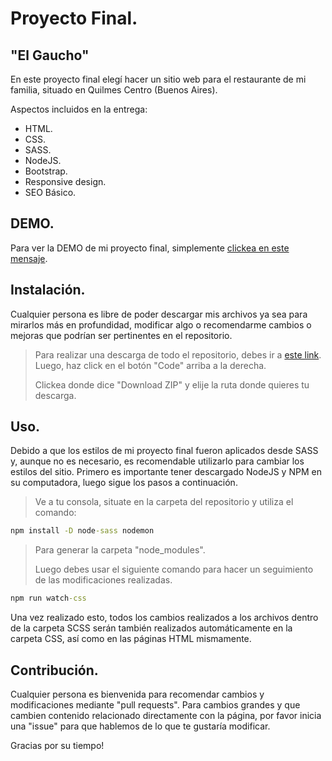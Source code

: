 # Proyecto Final.
## "El Gaucho"

En este proyecto final elegí hacer un sitio web para el restaurante de mi familia, situado en Quilmes Centro (Buenos Aires).

Aspectos incluidos en la entrega:
- HTML.
- CSS.
- SASS.
- NodeJS.
- Bootstrap.
- Responsive design.
- SEO Básico.

## DEMO.

Para ver la DEMO de mi proyecto final, simplemente [clickea en este mensaje](https://joagcoder.github.io/ElGaucho/).

## Instalación.

Cualquier persona es libre de poder descargar mis archivos ya sea para mirarlos más en profundidad, modificar algo o recomendarme cambios o mejoras que podrían ser pertinentes en el repositorio.
> Para realizar una descarga de todo el repositorio, debes ir a [este link](https://github.com/JoagCoder/ElGaucho). Luego, haz click en el botón "Code" arriba a la derecha.
>
> Clickea donde dice "Download ZIP" y elije la ruta donde quieres tu descarga.

## Uso.

Debido a que los estilos de mi proyecto final fueron aplicados desde SASS y, aunque no es necesario, es recomendable utilizarlo para cambiar los estilos del sitio. Primero es importante tener descargado NodeJS y NPM en su computadora, luego sigue los pasos a continuación.
> Ve a tu consola, situate en la carpeta del repositorio y utiliza el comando:
```cmd
npm install -D node-sass nodemon
```
> Para generar la carpeta "node_modules".
>
> Luego debes usar el siguiente comando para hacer un seguimiento de las modificaciones realizadas.
```cmd
npm run watch-css
```
Una vez realizado esto, todos los cambios realizados a los archivos dentro de la carpeta SCSS serán también realizados automáticamente en la carpeta CSS, así como en las páginas HTML mismamente.

## Contribución.

Cualquier persona es bienvenida para recomendar cambios y modificaciones mediante "pull requests". Para cambios grandes y que cambien contenido relacionado directamente con la página, por favor inicia una "issue" para que hablemos de lo que te gustaría modificar.

Gracias por su tiempo!
